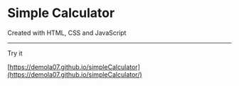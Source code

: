 # Simple Calculator

Created with HTML, CSS and JavaScript

---

Try it

[https://demola07.github.io/simpleCalculator](https://demola07.github.io/simpleCalculator/)
